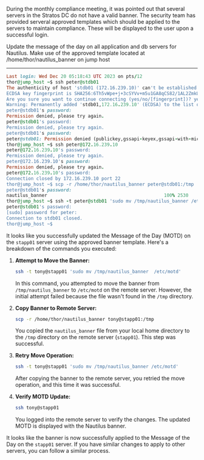 During the monthly compliance meeting, it was pointed out that several servers in the Stratos DC do not have a valid banner. The security team has provided serveral approved templates which should be applied to the servers to maintain compliance. These will be displayed to the user upon a successful login.



Update the message of the day on all application and db servers for Nautilus. Make use of the approved template located at /home/thor/nautilus_banner on jump host

----------
```ruby
Last login: Wed Dec 20 05:18:43 UTC 2023 on pts/12
thor@jump_host ~$ ssh peter@stdb01
The authenticity of host 'stdb01 (172.16.239.10)' can't be established.
ECDSA key fingerprint is SHA256:6Th5vWpe+j+3cSYVv+m5u1GA8qCS82/1AL2ZmkU+LyU.
Are you sure you want to continue connecting (yes/no/[fingerprint])? yes
Warning: Permanently added 'stdb01,172.16.239.10' (ECDSA) to the list of known hosts.
peter@stdb01's password: 
Permission denied, please try again.
peter@stdb01's password: 
Permission denied, please try again.
peter@stdb01's password: 
peter@stdb01: Permission denied (publickey,gssapi-keyex,gssapi-with-mic,password).
thor@jump_host ~$ ssh peter@172.16.239.10
peter@172.16.239.10's password: 
Permission denied, please try again.
peter@172.16.239.10's password: 
Permission denied, please try again.
peter@172.16.239.10's password: 
Connection closed by 172.16.239.10 port 22
thor@jump_host ~$ scp -r /home/thor/nautilus_banner peter@stdb01:/tmp
peter@stdb01's password: 
nautilus_banner                                           100% 2530     4.6MB/s   00:00    
thor@jump_host ~$ ssh -t peter@stdb01 'sudo mv /tmp/nautilus_banner /etc/motd'
peter@stdb01's password: 
[sudo] password for peter: 
Connection to stdb01 closed.
thor@jump_host ~$

```


It looks like you successfully updated the Message of the Day (MOTD) on the `stapp01` server using the approved banner template. Here's a breakdown of the commands you executed:

1. **Attempt to Move the Banner:**
   ```bash
   ssh -t tony@stapp01 'sudo mv /tmp/nautilus_banner  /etc/motd'
   ```
   In this command, you attempted to move the banner from `/tmp/nautilus_banner` to `/etc/motd` on the remote server. However, the initial attempt failed because the file wasn't found in the `/tmp` directory.

2. **Copy Banner to Remote Server:**
   ```bash
   scp -r /home/thor/nautilus_banner tony@stapp01:/tmp
   ```
   You copied the `nautilus_banner` file from your local home directory to the `/tmp` directory on the remote server (`stapp01`). This step was successful.

3. **Retry Move Operation:**
   ```bash
   ssh -t tony@stapp01 'sudo mv /tmp/nautilus_banner /etc/motd'
   ```
   After copying the banner to the remote server, you retried the move operation, and this time it was successful.

4. **Verify MOTD Update:**
   ```bash
   ssh tony@stapp01
   ```
   You logged into the remote server to verify the changes. The updated MOTD is displayed with the Nautilus banner.

It looks like the banner is now successfully applied to the Message of the Day on the `stapp01` server. If you have similar changes to apply to other servers, you can follow a similar process.
